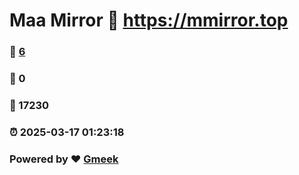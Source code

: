 # Maa Mirror :link: https://mmirror.top 
### :page_facing_up: [6](https://mmirror.top/tag.html) 
### :speech_balloon: 0 
### :hibiscus: 17230 
### :alarm_clock: 2025-03-17 01:23:18 
### Powered by :heart: [Gmeek](https://github.com/Meekdai/Gmeek)
